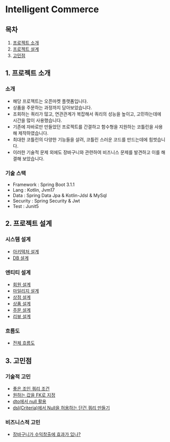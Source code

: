 # Intelligent Commerce

## 목차
1. [프로젝트 소개](#1-프로젝트-소개)
2. [프로젝트 설계](#2-프로젝트-설계)
3. [고민점](#3-고민점)

## 1. 프로젝트 소개
### 소개
* 해당 프로젝트는 오픈마켓 플랫폼입니다.
* 상품을 주문하는 과정까지 담아보았습니다.
* 조회하는 쿼리가 많고, 연관관계가 복잡해서 쿼리의 성능을 높이고, 고민하는데에 시간을 많이 사용했습니다.
* 기존에 자바로만 만들었던 프로젝트를 간결하고 함수형을 지원하는 코틀린을 사용해 제작하였습니다.
* 최대한 코틀린의 다양한 기능들을 살려, 코틀린 스러운 코드를 만드는데에 힘썻습니다.
* 이러한 기술적 문제 외에도 장바구니와 관련하여 비즈니스 문제를 발견하고 이를 해결해 보았습니다.
### 기술 스택
* Framework : Spring Boot 3.1.1
* Lang : Kotlin, Jvm17
* Data : Spring Data Jpa & Kotlin-Jdsl & MySql
* Security : Spring Security & Jwt
* Test : Junit5

## 2. 프로젝트 설계
### 시스템 설계
* [아키텍처 설계](https://github.com/liveforone/intelligent_commerce/blob/master/Documents/ARCITECTURE.md)
* [DB 설계](https://github.com/liveforone/intelligent_commerce/blob/master/Documents/DB_DESIGN.md)
### 엔티티 설계
* [회원 설계](https://github.com/liveforone/intelligent_commerce/blob/master/Documents/MEMBER_DESIGN.md)
* [마일리지 설계](https://github.com/liveforone/intelligent_commerce/blob/master/Documents/MILEAGE_DESIGN.md)
* [상점 설계](https://github.com/liveforone/intelligent_commerce/blob/master/Documents/SHOP_DESIGN.md)
* [상품 설계](https://github.com/liveforone/intelligent_commerce/blob/master/Documents/ITEM_DESIGN.md)
* [주문 설계](https://github.com/liveforone/intelligent_commerce/blob/master/Documents/ORDER_DESIGN.md)
* [리뷰 설계](https://github.com/liveforone/intelligent_commerce/blob/master/Documents/REVIEW_DESIGN.md)
### 흐름도
* [전체 흐름도](https://github.com/liveforone/intelligent_commerce/blob/master/Documents/FLOW.md)

## 3. 고민점
### 기술적 고민
* [좋은 조인 쿼리 조건](https://github.com/liveforone/intelligent_commerce/blob/master/Documents/GOOD_QUERY_AND_JOIN.md)
* [원하는 값을 FK로 지정](https://github.com/liveforone/intelligent_commerce/blob/master/Documents/WANT_VALUE_FOR_FK.md)
* [dto에서 null 활용](https://github.com/liveforone/intelligent_commerce/blob/master/Documents/NULL_IN_DTO.md)
* [dsl(Criteria)에서 Null을 허용하는 단건 쿼리 만들기](https://github.com/liveforone/intelligent_commerce/blob/master/Documents/NULLABLE_SINGLE_QUERY.md)
### 비즈니스적 고민
* [장바구니가 수익창출에 효과가 있나?](https://github.com/liveforone/intelligent_commerce/blob/master/Documents/USELESS_CART.md)